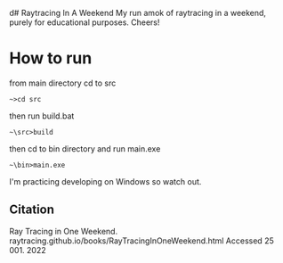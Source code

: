 d# Raytracing In A Weekend
My run amok of raytracing in a weekend, purely for educational purposes. Cheers!

# How to run
from main directory cd to src
```
~>cd src
```
then run build.bat
```
~\src>build
```
then cd to bin directory and run main.exe
```
~\bin>main.exe
```
I'm practicing developing on Windows so watch out.


## Citation
Ray Tracing in One Weekend. raytracing.github.io/books/RayTracingInOneWeekend.html
Accessed 25 001. 2022